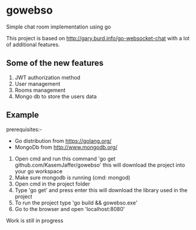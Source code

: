 gowebso
=======

Simple chat room implementation using go

This project is based on http://gary.burd.info/go-websocket-chat with a lot of additional features.

Some of the new features
------------------------
1. JWT authorization method
2. User management
3. Rooms management
4. Mongo db to store the users data

Example
-------------

prerequisites:-
  - Go distribution from https://golang.org/
  - MongoDb from http://www.mongodb.org/

1. Open cmd and run this command 'go get github.com/KasemJaffer/gowebso' this will download the project into your go workspace
2. Make sure mongodb is running (cmd: mongod)
3. Open cmd in the project folder
4. Type 'go get' and press enter this will download the library used in the project
5. To run the project type 'go build && gowebso.exe'
6. Go to the browser and open 'localhost:8080'



Work is still in progress
